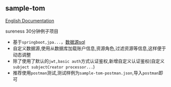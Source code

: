 ## sample-tom  

[English Documentation](README_EN.md) 

sureness 30分钟例子项目  

- 基于`springboot,jpa...`，[数据源sql](src/main/resources/db)  
- 自定义数据源,使用从数据库加载账户信息,资源角色,过滤资源等信息,这样便于动态调整      
- 除了使用了默认的`jwt,basic auth`方式认证鉴权,新增自定义认证鉴权(自定义`subject subjectCreator processor...`)
- 推荐使用`postman`测试,测试样例为`sample-tom-postman.json`,导入`postman`即可  